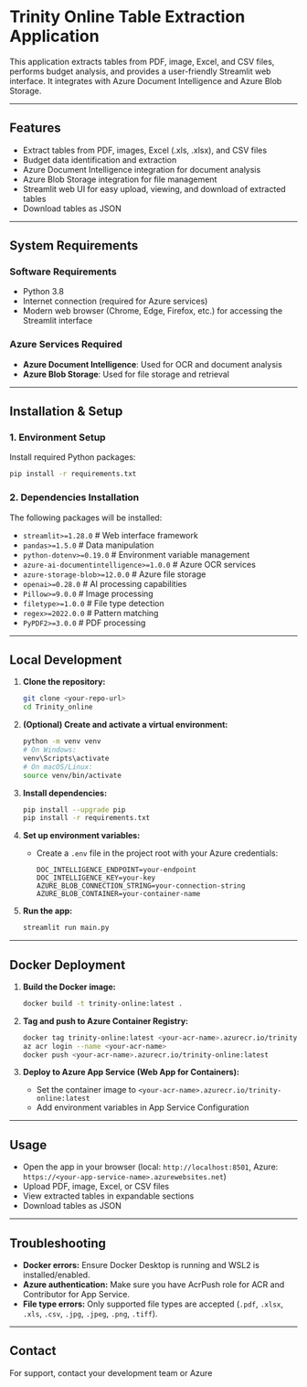 # Trinity Online Table Extraction Application

This application extracts tables from PDF, image, Excel, and CSV files, performs budget analysis, and provides a user-friendly Streamlit web interface. It integrates with Azure Document Intelligence and Azure Blob Storage.

---

## Features

- Extract tables from PDF, images, Excel (.xls, .xlsx), and CSV files
- Budget data identification and extraction
- Azure Document Intelligence integration for document analysis
- Azure Blob Storage integration for file management
- Streamlit web UI for easy upload, viewing, and download of extracted tables
- Download tables as JSON

---


## System Requirements

### Software Requirements
- Python 3.8
- Internet connection (required for Azure services)
- Modern web browser (Chrome, Edge, Firefox, etc.) for accessing the Streamlit interface

### Azure Services Required
- **Azure Document Intelligence**: Used for OCR and document analysis
- **Azure Blob Storage**: Used for file storage and retrieval

---

## Installation & Setup

### 1. Environment Setup

Install required Python packages:
```sh
pip install -r requirements.txt
```

### 2. Dependencies Installation

The following packages will be installed:

- `streamlit>=1.28.0`          # Web interface framework
- `pandas>=1.5.0`              # Data manipulation
- `python-dotenv>=0.19.0`      # Environment variable management
- `azure-ai-documentintelligence>=1.0.0`  # Azure OCR services
- `azure-storage-blob>=12.0.0` # Azure file storage
- `openai>=0.28.0`             # AI processing capabilities
- `Pillow>=9.0.0`              # Image processing
- `filetype>=1.0.0`            # File type detection
- `regex>=2022.0.0`            # Pattern matching
- `PyPDF2>=3.0.0`              # PDF processing

---

## Local Development

1. **Clone the repository:**
   ```sh
   git clone <your-repo-url>
   cd Trinity_online
   ```

2. **(Optional) Create and activate a virtual environment:**
   ```sh
   python -m venv venv
   # On Windows:
   venv\Scripts\activate
   # On macOS/Linux:
   source venv/bin/activate
   ```

3. **Install dependencies:**
   ```sh
   pip install --upgrade pip
   pip install -r requirements.txt
   ```

4. **Set up environment variables:**
   - Create a `.env` file in the project root with your Azure credentials:
     ```
     DOC_INTELLIGENCE_ENDPOINT=your-endpoint
     DOC_INTELLIGENCE_KEY=your-key
     AZURE_BLOB_CONNECTION_STRING=your-connection-string
     AZURE_BLOB_CONTAINER=your-container-name
     ```

5. **Run the app:**
   ```sh
   streamlit run main.py
   ```

---

## Docker Deployment

1. **Build the Docker image:**
   ```sh
   docker build -t trinity-online:latest .
   ```

2. **Tag and push to Azure Container Registry:**
   ```sh
   docker tag trinity-online:latest <your-acr-name>.azurecr.io/trinity-online:latest
   az acr login --name <your-acr-name>
   docker push <your-acr-name>.azurecr.io/trinity-online:latest
   ```

3. **Deploy to Azure App Service (Web App for Containers):**
   - Set the container image to `<your-acr-name>.azurecr.io/trinity-online:latest`
   - Add environment variables in App Service Configuration

---

## Usage

- Open the app in your browser (local: `http://localhost:8501`, Azure: `https://<your-app-service-name>.azurewebsites.net`)
- Upload PDF, image, Excel, or CSV files
- View extracted tables in expandable sections
- Download tables as JSON

---

## Troubleshooting

- **Docker errors:** Ensure Docker Desktop is running and WSL2 is installed/enabled.
- **Azure authentication:** Make sure you have AcrPush role for ACR and Contributor for App Service.
- **File type errors:** Only supported file types are accepted (`.pdf`, `.xlsx`, `.xls`, `.csv`, `.jpg`, `.jpeg`, `.png`, `.tiff`).

---

## Contact

For support, contact your development team or Azure
